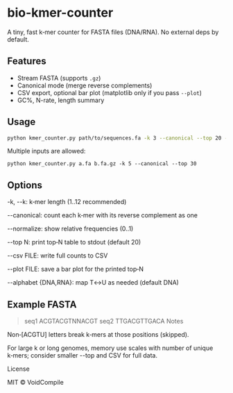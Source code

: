 # bio-kmer-counter
A tiny, fast k‑mer counter for FASTA files (DNA/RNA). No external deps by default.


## Features
- Stream FASTA (supports `.gz`)
- Canonical mode (merge reverse complements)
- CSV export, optional bar plot (matplotlib only if you pass `--plot`)
- GC%, N-rate, length summary


## Usage
```bash
python kmer_counter.py path/to/sequences.fa -k 3 --canonical --top 20 --csv kmers.csv --plot top20.png
```

Multiple inputs are allowed:
```
python kmer_counter.py a.fa b.fa.gz -k 5 --canonical --top 30
```

## Options

-k, --k: k‑mer length (1..12 recommended)

--canonical: count each k‑mer with its reverse complement as one

--normalize: show relative frequencies (0..1)

--top N: print top‑N table to stdout (default 20)

--csv FILE: write full counts to CSV

--plot FILE: save a bar plot for the printed top‑N

--alphabet {DNA,RNA}: map T↔U as needed (default DNA)

## Example FASTA
>seq1
ACGTACGTNNACGT
>seq2
TTGACGTTGACA
Notes

Non‑[ACGTU] letters break k‑mers at those positions (skipped).

For large k or long genomes, memory use scales with number of unique k‑mers; consider smaller --top and CSV for full data.

License

MIT © VoidCompile
